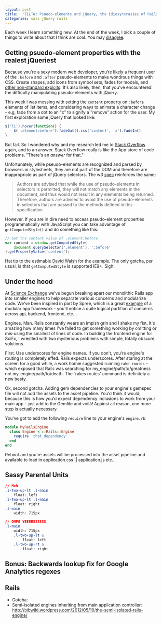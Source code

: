 ```yaml
---
layout: post
title:  "TILTW: Psuedo-elements and jQuery, the idiosyncrasies of Rails engines, and the Sass parent selector"
categories: sass jQuery rails
---
```


Each week I learn something new.  At the end of the week, I pick a couple of things to write about that I think are cool. You may
<a title="Share on Twitter" data-network="twitter" data-action="share" href="https://twitter.com/share?url=http://internetross.me/tiltw-dec-30-jan-3&amp;text=@internetross, I like you, but..." target="_blank">
disagree</a>.

## Getting psuedo-element properties with the realest jQueriest
Because you're a sexy modern web developer, you're likely a frequent user of the `:before` and `:after` pseudo-elements to make wondrous things with CSS. Create shapes, add icons from symbol sets, fades for modals, and [other non-standard exploits](http://css-tricks.com/pseudo-element-roundup/).  It's also likely, then, that you've encountered the difficulty manipulating pseudo-elements with jQuery.

This week I was messing with setting the `content` property on `:before` elements of list items, and considering ways to animate a character change - e.g, fade from a dot to an "x" to signify a "remove" action for the user.  My first exploration some jQuery that looked like:

```javascript
$('li').hover(function() {
	$('.element:before').fadeOut().css('content', 'x').fadeIn()
}
```

But fail.  So I wondered why and my research led me to [Stack Overflow](http://stackoverflow.com/questions/5041494/manipulating-css-pseudo-elements-using-jquery-e-g-before-and-after) again, and to an answer.  Stack Overflow really is like the App store of code problems.  "There's an *answer* for that."     

Unfortunately, while pseudo-elements are recognized and parsed by browsers in stylesheets, they are not part of the DOM and therefore are inappropriate as part of jQuery selectors.  The w3 [spec](http://www.w3.org/TR/selectors-api/#grammar) reinforces the same: 

> Authors are advised that while the use of pseudo-elements in selectors is permitted, they will not match any elements in the document, and thus would not result in any elements being returned. Therefore, authors are advised to avoid the use of pseudo-elements in selectors that are passed to the methods defined in this specification.

However.  If you are in dire need to access pseudo-element properties programmatically with JavaScript you can take advantage of `getComputedStyle()` and do something like this:    

```javascript
// Get the content value of .element:before
var content = window.getComputedStyle(
	document.querySelector('.element'), ':before'
).getPropertyValue('content');
```

Hat tip to the estimable [David Walsh](http://davidwalsh.name/ways-css-javascript-interact) for the example.  The only gotcha, per usual, is that `getComputedStyle` is supported IE9+.  Sigh.

## Under the hood
At [Science Exchange](http://www.scienceexchange.com) we've begun breaking apart our monolithic Rails app into smaller engines to help separate various concerns and modularize code.  We've been inspired in part by Spree, which is a great [example](https://github.com/spree/spree) of a modular app framework - you'll notice a quite logical partition of concerns across api, backend, frontend, etc...

Engines.  Man.  Rails constantly wears an impish grin and I shake my fist.  It's amazing how many times I've failed to get something working by omitting or mis-using the smallest of lines of code.  In building the frontend engine for SciEx, I wrestled with two mysterious problems with simple, totally obscure, solutions.  

First.  Use underscores for engine names.  If you don't, you're engine's routing is completely effed.  Rails expects underscores.  After staring at the screen for a good while, a work homie suggested running `rake routes` - which exposed that Rails was searching for my_engine/path/to/greatness not my-engine/path/to/death.  The `rakes routes' command is definitely a new besty.

Ok, second gotcha.  Adding gem dependencies to your engine's gemspec file will not add the assets to the asset pipeline.  You'd think it would, because this is how you'd expect dependency inclusions to work from your main app - just add to the Gemfile and voilà!  Against all reason, one more step is actually necessary.  

You've got to add the following `require` line to your engine's `engine.rb`:

```ruby
module MyRailsEngine
  class Engine < ::Rails::Engine
    require 'that_dependency'
  end
end
```

Reboot and you're assets will be processed into the asset pipeline and available to load in application.css || application.js etc...

## Sassy Parental Units

```css
// Meh
.l-two-up-lt .l-main
	float: left
.l-two-up-lt .l-main
	float: right
.l-main
	width: 715px

// OMFG YEEEESSSSSS
.l-main
	width: 715px
	.l-two-up-lt &
		float: left
	.l-two-up-rt &
		float: right
```

## Bonus: Backwards lookup fix for Google Analytics regexes

## Rails
* Gotcha: 
* Semi-isolated engines inheriting from main application controller: http://bibwild.wordpress.com/2012/05/10/the-semi-isolated-rails-engine/


